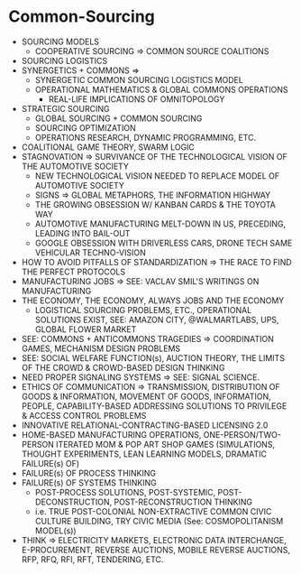 Common-Sourcing
===============
* SOURCING MODELS
    * COOPERATIVE SOURCING => COMMON SOURCE COALITIONS
* SOURCING LOGISTICS
* SYNERGETICS + COMMONS =>
    * SYNERGETIC COMMON SOURCING LOGISTICS MODEL
    * OPERATIONAL MATHEMATICS & GLOBAL COMMONS OPERATIONS
        * REAL-LIFE IMPLICATIONS OF OMNITOPOLOGY
* STRATEGIC SOURCING
    * GLOBAL SOURCING + COMMON SOURCING
    * SOURCING OPTIMIZATION
    * OPERATIONS RESEARCH, DYNAMIC PROGRAMMING, ETC.
* COALITIONAL GAME THEORY, SWARM LOGIC
* STAGNOVATION => SURVIVANCE OF THE TECHNOLOGICAL VISION OF THE AUTOMOTIVE SOCIETY
    * NEW TECHNOLOGICAL VISION NEEDED TO REPLACE MODEL OF AUTOMOTIVE SOCIETY
    * SIGNS => GLOBAL METAPHORS, THE INFORMATION HIGHWAY
    * THE GROWING OBSESSION W/ KANBAN CARDS & THE TOYOTA WAY
    * AUTOMOTIVE MANUFACTURING MELT-DOWN IN US, PRECEDING, LEADING INTO BAIL-OUT
    * GOOGLE OBSESSION WITH DRIVERLESS CARS, DRONE TECH SAME VEHICULAR TECHNO-VISION
* HOW TO AVOID PITFALLS OF STANDARDIZATION => THE RACE TO FIND THE PERFECT PROTOCOLS
* MANUFACTURING JOBS => SEE: VACLAV SMIL'S WRITINGS ON MANUFACTURING
* THE ECONOMY, THE ECONOMY, ALWAYS JOBS AND THE ECONOMY
    * LOGISTICAL SOURCING PROBLEMS, ETC., OPERATIONAL SOLUTIONS EXIST, SEE: AMAZON CITY, @WALMARTLABS, UPS, GLOBAL FLOWER MARKET
* SEE: COMMONS + ANTICOMMONS TRAGEDIES => COORDINATION GAMES, MECHANISM DESIGN PROBLEMS
* SEE: SOCIAL WELFARE FUNCTION(s), AUCTION THEORY, THE LIMITS OF THE CROWD & CROWD-BASED DESIGN THINKING
* NEED PROPER SIGNALING SYSTEMS => SEE: SIGNAL SCIENCE.
* ETHICS OF COMMUNICATION => TRANSMISSION, DISTRIBUTION OF GOODS & INFORMATION, MOVEMENT OF GOODS, INFORMATION, PEOPLE, CAPABILITY-BASED ADDRESSING SOLUTIONS TO PRIVILEGE & ACCESS CONTROL PROBLEMS
* INNOVATIVE RELATIONAL-CONTRACTING-BASED LICENSING 2.0
* HOME-BASED MANUFACTURING OPERATIONS, ONE-PERSON/TWO-PERSON ITERATED MOM & POP ART SHOP GAMES (SIMULATIONS, THOUGHT EXPERIMENTS, LEAN LEARNING MODELS, DRAMATIC FAILURE(s) OF)
* FAILURE(s) OF PROCESS THINKING
* FAILURE(s) OF SYSTEMS THINKING
    * POST-PROCESS SOLUTIONS, POST-SYSTEMIC, POST-DECONSTRUCTION, POST-RECONSTRUCTION THINKING
    * i.e. TRUE POST-COLONIAL NON-EXTRACTIVE COMMON CIVIC CULTURE BUILDING, TRY CIVIC MEDIA (See: COSMOPOLITANISM MODEL(s))
* THINK => ELECTRICITY MARKETS, ELECTRONIC DATA INTERCHANGE, E-PROCUREMENT, REVERSE AUCTIONS, MOBILE REVERSE AUCTIONS, RFP, RFQ, RFI, RFT, TENDERING, ETC.

